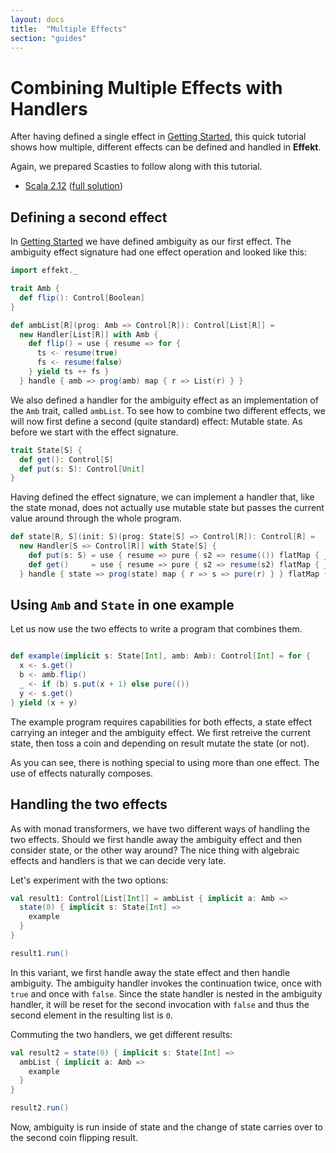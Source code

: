 ```yaml
---
layout: docs
title:  "Multiple Effects"
section: "guides"
---
```


# Combining Multiple Effects with Handlers
After having defined a single effect in [Getting Started](./getting-started), this quick tutorial shows how multiple, different effects can be defined and handled in **Effekt**.

Again, we prepared Scasties to follow along with this tutorial.

- [Scala 2.12](https://scastie.scala-lang.org/y2xwgsrNT5iKXk0ghfbHJg) ([full solution](https://scastie.scala-lang.org/8z6r2243S02DB50zbetshQ))

## Defining a second effect
In [Getting Started](./getting-started) we have defined ambiguity as our
first effect. The ambiguity effect signature had one effect operation
and looked like this:

```scala mdoc:silent
import effekt._

trait Amb {
  def flip(): Control[Boolean]
}
```

```scala mdoc:silent:decorate(.boilerplate)
def ambList[R](prog: Amb => Control[R]): Control[List[R]] =
  new Handler[List[R]] with Amb {
    def flip() = use { resume => for {
      ts <- resume(true)
      fs <- resume(false)
    } yield ts ++ fs }
  } handle { amb => prog(amb) map { r => List(r) } }
```
We also defined a handler for the ambiguity effect as an implementation
of the `Amb` trait, called `ambList`. To see how to combine two
different effects, we will now first define a second (quite standard)
effect: Mutable state. As before we start with the effect signature.

```scala mdoc:silent
trait State[S] {
  def get(): Control[S]
  def put(s: S): Control[Unit]
}
```
Having defined the effect signature, we can implement a handler that,
like the state monad, does not actually use mutable state but passes
the current value around through the whole program.


```scala mdoc:silent
def state[R, S](init: S)(prog: State[S] => Control[R]): Control[R] =
  new Handler[S => Control[R]] with State[S] {
    def put(s: S) = use { resume => pure { s2 => resume(()) flatMap { _ apply s } } }
    def get()     = use { resume => pure { s2 => resume(s2) flatMap { _ apply s2 } } }
  } handle { state => prog(state) map { r => s => pure(r) } } flatMap { _ apply init }
```

## Using `Amb` and `State` in one example
Let us now use the two effects to write a program that combines them.

```scala mdoc:silent

def example(implicit s: State[Int], amb: Amb): Control[Int] = for {
  x <- s.get()
  b <- amb.flip()
  _ <- if (b) s.put(x + 1) else pure(())
  y <- s.get()
} yield (x + y)
```
The example program requires capabilities for both effects, a state
effect carrying an integer and the ambiguity effect. We first retreive
the current state, then toss a coin and depending on result mutate the
state (or not).

As you can see, there is nothing special to using more than one effect.
The use of effects naturally composes.

## Handling the two effects
As with monad transformers, we have two different ways of handling the
two effects. Should we first handle away the ambiguity effect and then
consider state, or the other way around? The nice thing with algebraic
effects and handlers is that we can decide very late.

Let's experiment with the two options:

```scala mdoc:silent
val result1: Control[List[Int]] = ambList { implicit a: Amb =>
  state(0) { implicit s: State[Int] =>
    example
  }
}
```
```scala mdoc
result1.run()
```

In this variant, we first handle away the state effect and then handle ambiguity.
The ambiguity handler invokes the continuation twice, once with `true`
and once with `false`. Since the state handler is nested in the
ambiguity handler, it will be reset for the second invocation with `false`
and thus the second element in the resulting list is `0`.

Commuting the two handlers, we get different results:

```scala mdoc:silent
val result2 = state(0) { implicit s: State[Int] =>
  ambList { implicit a: Amb =>
    example
  }
}
```
```scala mdoc
result2.run()
```

Now, ambiguity is run inside of state and the change of state carries
over to the second coin flipping result.
